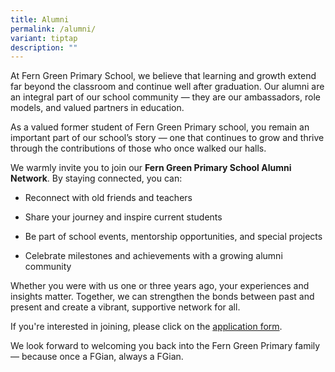 ```yaml
---
title: Alumni
permalink: /alumni/
variant: tiptap
description: ""
---
```

<p>At Fern Green Primary School, we believe that learning and growth extend
far beyond the classroom and continue well after graduation. Our alumni
are an integral part of our school community — they are our ambassadors,
role models, and valued partners in education.</p>
<p>As a valued former student of Fern Green Primary school, you remain an
important part of our school’s story — one that continues to grow and thrive
through the contributions of those who once walked our halls.</p>
<p>We warmly invite you to join our <strong>Fern Green Primary School Alumni Network</strong>.
By staying connected, you can:</p>
<ul data-tight="true" class="tight">
<li>
<p>Reconnect with old friends and teachers</p>
</li>
<li>
<p>Share your journey and inspire current students</p>
</li>
<li>
<p>Be part of school events, mentorship opportunities, and special projects</p>
</li>
<li>
<p>Celebrate milestones and achievements with a growing alumni community</p>
</li>
</ul>
<p>Whether you were with us one or three years ago, your experiences and
insights matter. Together, we can strengthen the bonds between past and
present and create a vibrant, supportive network for all.</p>
<p>If you're interested in joining, please click on the <a href="https://go.gov.sg/fgps-alumni" rel="noopener nofollow" target="_blank">application form</a>.</p>
<p>We look forward to welcoming you back into the Fern Green Primary family
— because once a FGian, always a FGian.</p>
<p>
<br>
</p>